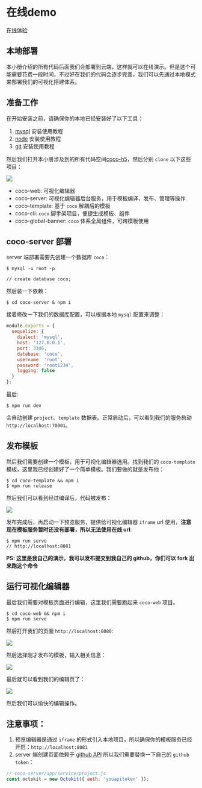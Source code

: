 # 在线demo
[在线体验](http://admin.coco-h5.cn/#/)

## 本地部署
本小册介绍的所有代码后面我们会部署到云端，这样就可以在线演示。但是这个可能需要花费一段时间，不过好在我们的代码会逐步完善，我们可以先通过本地模式来部署我们的可视化搭建体系。

## 准备工作
在开始安装之前，请确保你的本地已经安装好了以下工具：
1. [mysql](https://www.runoob.com/mysql/mysql-tutorial.html) 安装使用教程
2. [node](https://www.runoob.com/nodejs/nodejs-tutorial.html) 安装使用教程
3. [git](https://www.runoob.com/git/git-tutorial.html) 安装使用教程

然后我们打开本小册涉及到的所有代码空间[coco-h5](https://github.com/coco-h5)，然后分别 `clone` 以下这些项目：

![](https://p3-juejin.byteimg.com/tos-cn-i-k3u1fbpfcp/57bd4df4b71c48d59a0548904e20a317~tplv-k3u1fbpfcp-watermark.image)

* coco-web: 可视化编辑器
* coco-server: 可视化编辑器后台服务，用于模板编译、发布、管理等操作
* coco-template: 基于 `coco` 解耦后的模板
* coco-cli: `coco` 脚手架项目，便捷生成模板、组件
* coco-global-banner: `coco` 体系全局组件，可跨模板使用

## coco-server 部署
server 端部署需要先创建一个数据库 `coco`：
```shell
$ mysql -u root -p

// create database coco;
```
然后装一下依赖：
```shell
$ cd coco-server & npm i
```
接着修改一下我们的数据库配置，可以根据本地 `mysql` 配置来调整：
```js
module.exports = {
  sequelize: {
    dialect: 'mysql',
    host: '127.0.0.1',
    port: 3306,
    database: 'coco',
    username: 'root',
    password: 'root1234',
    logging: false
  }
};
```
最后:
```shell
$ npm run dev
```
会自动创建 `project`、`template` 数据表。正常启动后，可以看到我们的服务启动 `http://localhost:70001`。

## 发布模板
然后我们需要创建一个模板，用于可视化编辑器选用。找到我们的 `coco-template` 模板，这里我已经创建好了一个简单模板。我们要做的就是发布他：
```shell
$ cd coco-template && npm i
$ npm run release
```

然后我们可以看到经过编译后，代码被发布：

![](https://p9-juejin.byteimg.com/tos-cn-i-k3u1fbpfcp/7098693c1e9241c3ba2a3e5081782bc0~tplv-k3u1fbpfcp-watermark.image)

发布完成后，再启动一下预览服务，提供给可视化编辑器 `iframe` url 使用，**注意现在模板服务暂时还没有部署，所以无法使用在线 url**:
```shell
$ npm run serve
// http://localhost:8081
```

**PS: 这里是我自己的演示，我可以发布提交到我自己的 github，你们可以 fork 出来跑这个命令**

## 运行可视化编辑器
最后我们需要对模板页面进行编辑，这里我们需要跑起来 `coco-web` 项目。
```shell
$ cd coco-web && npm i
$ npm run serve
```

然后打开我们的页面 `http://localhost:8080`:

![](https://p6-juejin.byteimg.com/tos-cn-i-k3u1fbpfcp/0c9ec2ede5784329a3b9b9aec92c8354~tplv-k3u1fbpfcp-watermark.image)

然后选择刚才发布的模板，输入相关信息：

![](https://p1-juejin.byteimg.com/tos-cn-i-k3u1fbpfcp/aeb3fc2efad64e9a9eba3b8355cf99d3~tplv-k3u1fbpfcp-watermark.image)

最后就可以看到我们的编辑页了：

![](https://p9-juejin.byteimg.com/tos-cn-i-k3u1fbpfcp/0f379edd62804e5f9f7bbb8cd4b4a92a~tplv-k3u1fbpfcp-watermark.image)

然后我们可以愉快的编辑操作。

## 注意事项：
1. 预览编辑器是通过 `iframe` 的形式引入本地项目，所以确保你的模板服务已经开启：`http://localhost:8081`
2. server 端创建页面依赖于 [github API](https://docs.github.com/en/rest/reference/repos#create-an-organization-repository) 所以我们需要替换一下自己的 `github token`：
```js
// coco-server/app/service/project.js
const octokit = new Octokit({ auth: 'youapitoken' });
```




